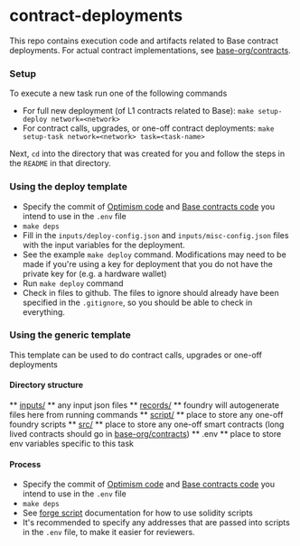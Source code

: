 # contract-deployments

This repo contains execution code and artifacts related to Base contract deployments.
For actual contract implementations, see [base-org/contracts](https://github.com/base-org/contracts).

### Setup

To execute a new task run one of the following commands
* For full new deployment (of L1 contracts related to Base): `make setup-deploy network=<network>`
* For contract calls, upgrades, or one-off contract deployments: `make setup-task network=<network> task=<task-name>`

Next, `cd` into the directory that was created for you and follow the steps in the `README` in that directory.

### Using the deploy template

* Specify the commit of [Optimism code](https://github.com/ethereum-optimism/optimism) and [Base contracts code](https://github.com/base-org/contracts)  you intend to use in the `.env` file
* `make deps`
* Fill in the `inputs/deploy-config.json` and `inputs/misc-config.json` files with the input variables for the deployment.
* See the example `make deploy` command. Modifications may need to be made if you're using a key for deployment that you do not have the private key for (e.g. a hardware wallet)
* Run `make deploy` command
* Check in files to github. The files to ignore should already have been specified in the `.gitignore`, so you should be able to check in everything.


### Using the generic template

This template can be used to do contract calls, upgrades or one-off deployments

#### Directory structure

** [inputs/](/inputs) **  any input json files
** [records/](/records) ** foundry will autogenerate files here from running commands
** [script/](/script)  ** place to store any one-off foundry scripts
** [src/](/src) ** place to store any one-off smart contracts (long lived contracts should go in [base-org/contracts](https://github.com/base-org/contracts))
** .env ** place to store env variables specific to this task

#### Process

* Specify the commit of [Optimism code](https://github.com/ethereum-optimism/optimism) and [Base contracts code](https://github.com/base-org/contracts)  you intend to use in the `.env` file
* `make deps`
* See [forge script](https://book.getfoundry.sh/reference/forge/forge-script) documentation for how to use solidity scripts
* It's recommended to specify any addresses that are passed into scripts in the `.env` file, to make it easier for reviewers.
